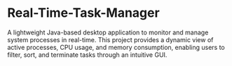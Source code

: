 # Real-Time-Task-Manager
A lightweight Java-based desktop application to monitor and manage system processes in real-time. This project provides a dynamic view of active processes, CPU usage, and memory consumption, enabling users to filter, sort, and terminate tasks through an intuitive GUI.
